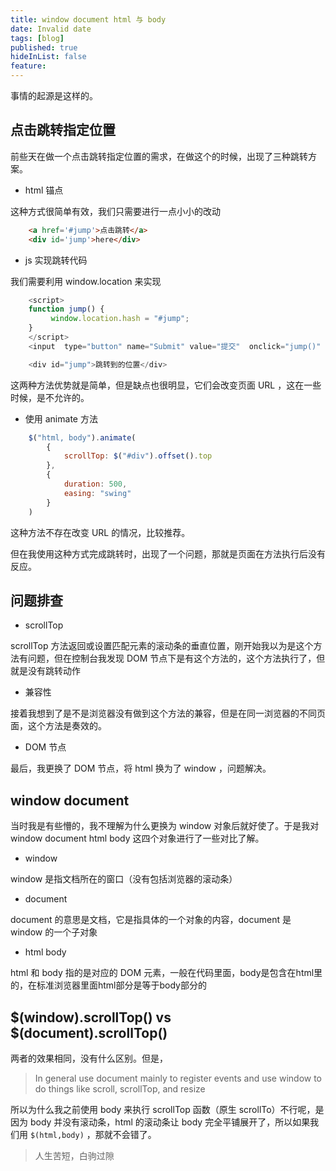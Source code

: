 ```yaml
---
title: window document html 与 body
date: Invalid date
tags: [blog]
published: true
hideInList: false
feature: 
---
```


事情的起源是这样的。

## 点击跳转指定位置

前些天在做一个点击跳转指定位置的需求，在做这个的时候，出现了三种跳转方案。

*  html 锚点

这种方式很简单有效，我们只需要进行一点小小的改动

```html
    <a href='#jump'>点击跳转</a>
    <div id='jump'>here</div>
```

* js 实现跳转代码

我们需要利用 window.location 来实现

```javascript
    <script>
    function jump() {
         window.location.hash = "#jump";
    }
    </script>
    <input  type="button" name="Submit" value="提交"  onclick="jump()" />

    <div id="jump">跳转到的位置</div>

```

这两种方法优势就是简单，但是缺点也很明显，它们会改变页面 URL ，这在一些时候，是不允许的。

* 使用 animate 方法

```javascript
    $("html, body").animate(
        {
            scrollTop: $("#div").offset().top 
        }, 
        {
            duration: 500,
            easing: "swing"
        }
    )
```
这种方法不存在改变 URL 的情况，比较推荐。

但在我使用这种方式完成跳转时，出现了一个问题，那就是页面在方法执行后没有反应。

## 问题排查

* scrollTop 

scrollTop 方法返回或设置匹配元素的滚动条的垂直位置，刚开始我以为是这个方法有问题，但在控制台我发现 DOM 节点下是有这个方法的，这个方法执行了，但就是没有跳转动作

* 兼容性

接着我想到了是不是浏览器没有做到这个方法的兼容，但是在同一浏览器的不同页面，这个方法是奏效的。

* DOM 节点

最后，我更换了 DOM 节点，将 html 换为了 window ，问题解决。

## window document 

当时我是有些懵的，我不理解为什么更换为 window 对象后就好使了。于是我对 window document html body 这四个对象进行了一些对比了解。

* window

window 是指文档所在的窗口（没有包括浏览器的滚动条）

* document 

document 的意思是文档，它是指具体的一个对象的内容，document 是 window 的一个子对象

* html body

html 和 body 指的是对应的 DOM 元素，一般在代码里面，body是包含在html里的，在标准浏览器里面html部分是等于body部分的

## $(window).scrollTop() vs $(document).scrollTop()

两者的效果相同，没有什么区别。但是，

> In general use document mainly to register events and use window to do things like scroll, scrollTop, and resize

所以为什么我之前使用 body 来执行 scrollTop 函数（原生 scrollTo）不行呢，是因为 body 并没有滚动条，html 的滚动条让 body 完全平铺展开了，所以如果我们用 `$(html,body)` ，那就不会错了。

> 人生苦短，白驹过隙
